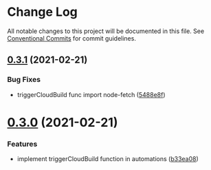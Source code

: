 # Change Log

All notable changes to this project will be documented in this file.
See [Conventional Commits](https://conventionalcommits.org) for commit guidelines.

## [0.3.1](https://github.com/nexxtway/rainbow-cloud-functions/compare/v0.3.0...v0.3.1) (2021-02-21)


### Bug Fixes

* triggerCloudBuild func import node-fetch ([5488e8f](https://github.com/nexxtway/rainbow-cloud-functions/commit/5488e8f3a4e6912c3b7cbf058c405057a371b278))





# [0.3.0](https://github.com/nexxtway/rainbow-cloud-functions/compare/v0.2.1...v0.3.0) (2021-02-21)


### Features

* implement triggerCloudBuild function in automations ([b33ea08](https://github.com/nexxtway/rainbow-cloud-functions/commit/b33ea081c2f9c39b564e8c55aad753289ed90192))
